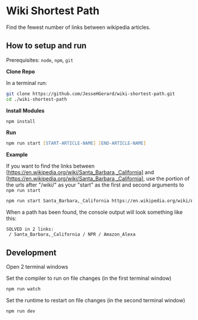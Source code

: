 # Wiki Shortest Path

Find the fewest number of links between wikipedia articles.

## How to setup and run

Prerequisites: `node`, `npm`, `git`

**Clone Repo**

In a terminal run:

```zsh
git clone https://github.com/JesseHGerard/wiki-shortest-path.git
cd ./wiki-shortest-path
```

**Install Modules**

```zsh
npm install
```

**Run**

```zsh
npm run start [START-ARTICLE-NAME] [END-ARTICLE-NAME]
```

**Example**

If you want to find the links between [https://en.wikipedia.org/wiki/Santa_Barbara,_California] and [https://en.wikipedia.org/wiki/Santa_Barbara,_California], use the portion of the urls after "/wiki/" as your "start" as the first and second arguments to `npm run start`

```zsh
npm run start Santa_Barbara,_California https://en.wikipedia.org/wiki/Amazon_Alexa
```

When a path has been found, the console output will look something like this:

```
SOLVED in 2 links:
 / Santa_Barbara,_California / NPR / Amazon_Alexa
```

## Development

Open 2 terminal windows

Set the compiler to run on file changes (in the first terminal window)

```zsh
npm run watch
```

Set the runtime to restart on file changes (in the second terminal window)

```zsh
npm run dev
```

